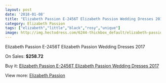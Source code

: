 ```yaml
---
layout: post
date: '2018-01-08'
title: "Elizabeth Passion E-2456T Elizabeth Passion Wedding Dresses 2017"
category: Elizabeth Passion
tags: ["elizabeth","little","black","rosy","unique"]
image: http://img.hectodress.com/6244-thickbox_default/elizabeth-passion-e-2456t-elizabeth-passion-wedding-dresses-2013.jpg
---
```

Elizabeth Passion E-2456T Elizabeth Passion Wedding Dresses 2017

On Sales: **$258.72**
<a href="https://www.hectodress.com/elizabeth-passion/3069-elizabeth-passion-e-2456t-elizabeth-passion-wedding-dresses-2013.html"><amp-img layout="responsive" width="600" height="600" src="//img.hectodress.com/6244-thickbox_default/elizabeth-passion-e-2456t-elizabeth-passion-wedding-dresses-2013.jpg" alt="Elizabeth Passion E-2456T Elizabeth Passion Wedding Dresses 2017 0" /></a>

Buy it: [Elizabeth Passion E-2456T Elizabeth Passion Wedding Dresses 2017](https://www.hectodress.com/elizabeth-passion/3069-elizabeth-passion-e-2456t-elizabeth-passion-wedding-dresses-2013.html "Elizabeth Passion E-2456T Elizabeth Passion Wedding Dresses 2017")

View more: [Elizabeth Passion](https://www.hectodress.com/53-elizabeth-passion "Elizabeth Passion")